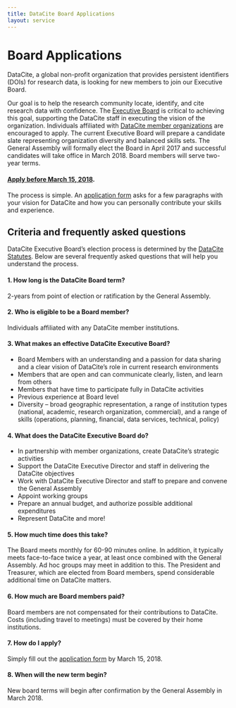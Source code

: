 ```yaml
---
title: DataCite Board Applications
layout: service
---
```


# Board Applications

DataCite, a global non-profit organization that provides persistent identifiers (DOIs) for research data, is looking for new members to join our Executive Board.

Our goal is to help the research community locate, identify, and cite research data with confidence. The [Executive Board](/board.html) is critical to achieving this goal, supporting the DataCite staff in executing the vision of the organization. Individuals affiliated with [DataCite member organizations](/members.html) are encouraged to apply. The current Executive Board will prepare a candidate slate representing organization diversity and balanced skills sets. The General Assembly will formally elect the Board in April 2017 and successful candidates will take office in March 2018. Board members will serve two-year terms.

#### [Apply before March 15, 2018](https://docs.google.com/forms/d/1K4hbua9FsnLsipBC7ip2xHXxoCvgzUnB08fb9K9pvYA/prefill).

The process is simple. An [application form](https://docs.google.com/forms/d/e/1FAIpQLSfC4uI3yfgu5mYmejqEUlKPV8pjpXfy7cCvn1wK9FOM8bWrRg/viewform?usp=pp_url&entry.575910104&entry.93629845&entry.291278732&entry.224361534&entry.963682759&entry.1383174877&entry.390925559&entry.421650911)
asks for a few paragraphs with your vision for DataCite and how you can personally contribute your skills and experience.

## Criteria and frequently asked questions
DataCite Executive Board’s election process is determined by the [DataCite Statutes](/documents/DataCite_Statutes_officialTranslation_26February2016_final.pdf). Below are several frequently asked questions that will help you understand the process.  

#### 1. How long is the DataCite Board term?
2-years from point of election or ratification by the General Assembly.

#### 2. Who is eligible to be a Board member?
Individuals affiliated with any DataCite member institutions.

#### 3. What makes an effective DataCite Executive Board?
 * Board Members with an understanding and a passion for data sharing and a clear vision of
   DataCite’s role in current research environments
 * Members that are open and can communicate clearly, listen, and learn from others
 * Members that have time to participate fully in DataCite activities
 * Previous experience at Board level
 * Diversity – broad geographic representation, a range of institution types (national, academic,
   research organization, commercial), and a range of skills (operations, planning, financial, data services, technical, policy)

#### 4. What does the DataCite Executive Board do?
 * In partnership with member organizations, create DataCite’s strategic activities
 * Support the DataCite Executive Director and staff in delivering the DataCite objectives
 * Work with DataCite Executive Director and staff to prepare and convene the General Assembly
 * Appoint working groups
 * Prepare an annual budget, and authorize possible additional expenditures
 * Represent DataCite and more!

#### 5. How much time does this take?
 The Board meets monthly for 60-90 minutes online. In addition, it typically meets face-to-face twice a year, at least once combined with the General Assembly. Ad hoc groups may meet in addition to this. The President and Treasurer, which are elected from Board members, spend considerable additional time on DataCite matters.

#### 6. How much are Board members paid?
 Board members are not compensated for their contributions to DataCite. Costs (including travel to meetings) must be covered by their home institutions.

#### 7. How do I apply?
Simply fill out the [application form](https://docs.google.com/forms/d/e/1FAIpQLSfC4uI3yfgu5mYmejqEUlKPV8pjpXfy7cCvn1wK9FOM8bWrRg/viewform?usp=pp_url&entry.575910104&entry.93629845&entry.291278732&entry.224361534&entry.963682759&entry.1383174877&entry.390925559&entry.421650911) by March 15, 2018.

#### 8. When will the new term begin?
New board terms will begin after confirmation by the General Assembly in March 2018.

